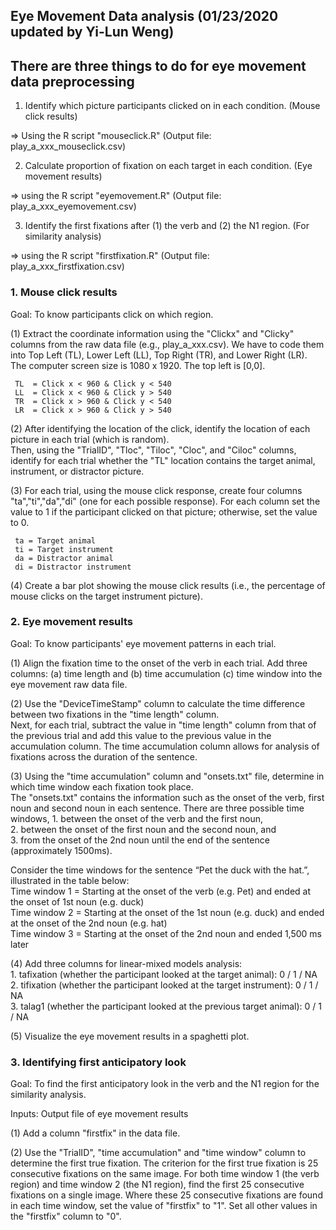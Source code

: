 ## Eye Movement Data analysis (01/23/2020 updated by Yi-Lun Weng)
  

## **There are three things to do for eye movement data preprocessing** 

1. Identify which picture participants clicked on in each condition. (Mouse click results)

  => Using the R script "mouseclick.R" (Output file: play_a_xxx_mouseclick.csv)

2. Calculate proportion of fixation on each target in each condition. (Eye movement results)

  => using the R script "eyemovement.R" (Output file: play_a_xxx_eyemovement.csv)

3. Identify the first fixations after (1) the verb and (2) the N1 region. (For similarity analysis)

  => using the R script "firstfixation.R" (Output file: play_a_xxx_firstfixation.csv)
  

### **1. Mouse click results**  

Goal: To know participants click on which region.

(1) Extract the coordinate information using the "Clickx" and "Clicky" columns from the raw data file (e.g., play_a_xxx.csv).
    We have to code them into Top Left (TL), Lower Left (LL), Top Right (TR), and Lower Right (LR).  
    The computer screen size is 1080 x 1920. The top left is [0,0].

     TL  = Click x < 960 & Click y < 540
     LL  = Click x < 960 & Click y > 540
     TR  = Click x > 960 & Click y < 540
     LR  = Click x > 960 & Click y > 540

(2) After identifying the location of the click, identify the location of each picture in each trial (which is random).  
    Then, using the "TrialID", "Tloc", "Tiloc", "Cloc", and "Ciloc" columns, identify for each trial 
    whether the "TL" location contains the target animal, instrument, or distractor picture.

     
(3) For each trial, using the mouse click response, create four columns "ta","ti","da","di" (one for each possible response). 
    For each column set the value to 1 if the participant clicked on that picture; otherwise, set the value to 0.

     ta = Target animal
     ti = Target instrument
     da = Distractor animal
     di = Distractor instrument

(4) Create a bar plot showing the mouse click results (i.e., the percentage of mouse clicks on the target instrument picture).

### **2. Eye movement results** 

Goal: To know participants' eye movement patterns in each trial.

(1) Align the fixation time to the onset of the verb in each trial. 
    Add three columns: (a) time length and (b) time accumulation (c) time window into the eye movement raw data file.

(2) Use the "DeviceTimeStamp" column to calculate the time difference between two fixations in the "time length" column.  
    Next, for each trial, subtract the value in "time length" column from that of the previous trial and 
    add this value to the previous value in the accumulation column.
    The time accumulation column allows for analysis of fixations across the duration of the sentence.

(3) Using the "time accumulation" column and "onsets.txt" file, determine in which time window each fixation took place.  
    The "onsets.txt" contains the information such as the onset of the verb, first noun and second noun in each sentence.
    There are three possible time windows, 
    1. between the onset of the verb and the first noun,  
    2. between the onset of the first noun and the second noun, and  
    3. from the onset of the 2nd noun until the end of the sentence (approximately 1500ms). 

   Consider the time windows for the sentence “Pet the duck with the hat.”, illustrated in the table below:  
    Time window 1 = Starting at the onset of the verb (e.g. Pet) and ended at the onset of 1st noun (e.g. duck)  
    Time window 2 = Starting at the onset of the 1st noun (e.g. duck) and ended at the onset of the 2nd noun (e.g. hat)  
    Time window 3 = Starting at the onset of the 2nd noun and ended 1,500 ms later  

(4) Add three columns for linear-mixed models analysis:      
    1. tafixation  (whether the participant looked at the target animal): 0 / 1 / NA  
    2. tifixation  (whether the participant looked at the target instrument): 0 / 1 / NA  
    3. talag1      (whether the participant looked at the previous target animal): 0 / 1 / NA  

(5) Visualize the eye movement results in a spaghetti plot.


### **3. Identifying first anticipatory look** 

Goal: To find the first anticipatory look in the verb and the N1 region for the similarity analysis.

Inputs: Output file of eye movement results

(1) Add a column "firstfix" in the data file.

(2) Use the "TrialID", "time accumulation" and "time window" column to determine the first true fixation.
    The criterion for the first true fixation is 25 consecutive fixations on the same image. 
    For both time window 1 (the verb region) and time window 2 (the N1 region), find the first 25 consecutive fixations on a single image. 
    Where these 25 consecutive fixations are found in each time window, set the value of "firstfix" to "1". 
    Set all other values in the "firstfix" column to "0".

